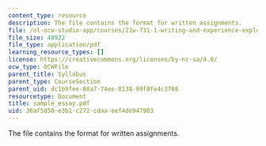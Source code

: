 ```yaml
---
content_type: resource
description: The file contains the format for written assignments.
file: /ol-ocw-studio-app/courses/21w-731-1-writing-and-experience-exploring-self-in-society-spring-2004/36af5d50e3b1c272cdaaeef4de947903_sample_essay.pdf
file_size: 48922
file_type: application/pdf
learning_resource_types: []
license: https://creativecommons.org/licenses/by-nc-sa/4.0/
ocw_type: OCWFile
parent_title: Syllabus
parent_type: CourseSection
parent_uid: dc1b9fee-80a7-74ee-8138-99f8fe4c3708
resourcetype: Document
title: sample_essay.pdf
uid: 36af5d50-e3b1-c272-cdaa-eef4de947903
---
```

The file contains the format for written assignments.